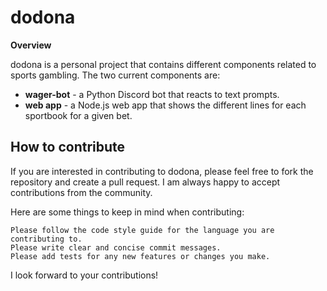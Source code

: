 # dodona

**Overview**

dodona is a personal project that contains different components related to sports gambling. The two current components are:

* **wager-bot** - a Python Discord bot that reacts to text prompts.  
* **web app** - a Node.js web app that shows the different lines for each sportbook for a given bet.




## How to contribute

If you are interested in contributing to dodona, please feel free to fork the repository and create a pull request. I am always happy to accept contributions from the community.

Here are some things to keep in mind when contributing:

    Please follow the code style guide for the language you are contributing to.
    Please write clear and concise commit messages.
    Please add tests for any new features or changes you make.

I look forward to your contributions!


